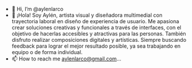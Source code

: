 - 👋 Hi, I’m @aylenlarco
- 👀 ¡Hola! Soy Aylén, artista visual y diseñadora multimedial con trayectoria laboral en diseño de experiencia de usuario. Me apasiona crear soluciones creativas y funcionales a través de interfaces, con el objetivo de hacerlas accesibles y atractivas para las personas. También disfruto realizar composiciones digitales y artísticas. Siempre buscando feedback para lograr el mejor resultado posible, ya sea trabajando en equipo o de forma individual.
- 📫 How to reach me aylenlarco@gmail.com...

<!---
aylenlarco/aylenlarco is a ✨ special ✨ repository because its `README.md` (this file) appears on your GitHub profile.
You can click the Preview link to take a look at your changes.
--->
